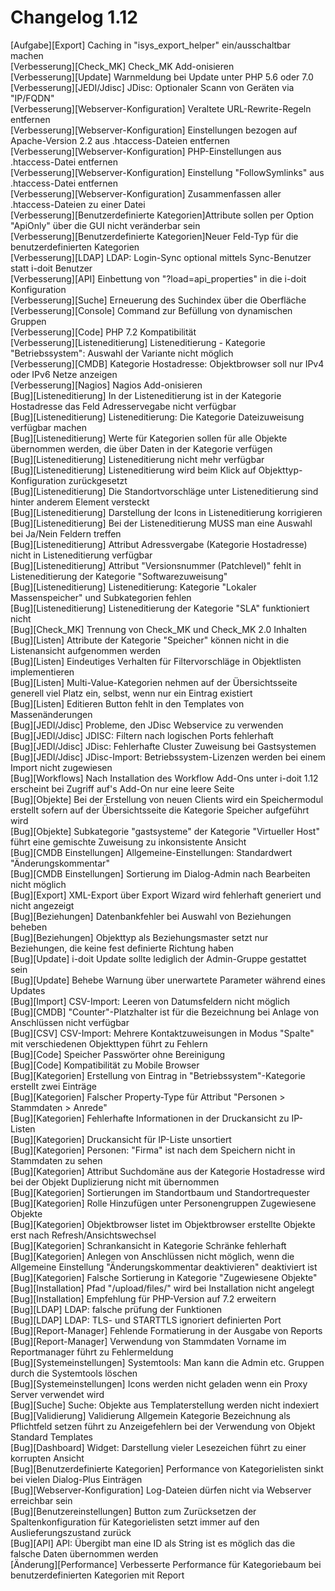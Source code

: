 # Changelog 1.12

[Aufgabe][Export]                            Caching in "isys_export_helper" ein/ausschaltbar machen  
[Verbesserung][Check_MK]                     Check_MK Add-onisieren  
[Verbesserung][Update]                       Warnmeldung bei Update unter PHP 5.6 oder 7.0  
[Verbesserung][JEDI/Jdisc]                   JDisc: Optionaler Scann von Geräten via "IP/FQDN"  
[Verbesserung][Webserver-Konfiguration]      Veraltete URL-Rewrite-Regeln entfernen  
[Verbesserung][Webserver-Konfiguration]      Einstellungen bezogen auf Apache-Version 2.2 aus .htaccess-Dateien entfernen  
[Verbesserung][Webserver-Konfiguration]      PHP-Einstellungen aus .htaccess-Datei entfernen  
[Verbesserung][Webserver-Konfiguration]      Einstellung "FollowSymlinks" aus .htaccess-Datei entfernen  
[Verbesserung][Webserver-Konfiguration]      Zusammenfassen aller .htaccess-Dateien zu einer Datei  
[Verbesserung][Benutzerdefinierte Kategorien]Attribute sollen per Option "ApiOnly" über die GUI nicht veränderbar sein  
[Verbesserung][Benutzerdefinierte Kategorien]Neuer Feld-Typ für die benutzerdefinierten Kategorien  
[Verbesserung][LDAP]                         LDAP: Login-Sync optional mittels Sync-Benutzer statt i-doit Benutzer  
[Verbesserung][API]                          Einbettung von "?load=api_properties" in die i-doit Konfiguration  
[Verbesserung][Suche]                        Erneuerung des Suchindex über die Oberfläche  
[Verbesserung][Console]                      Command zur Befüllung von dynamischen Gruppen  
[Verbesserung][Code]                         PHP 7.2 Kompatibilität  
[Verbesserung][Listeneditierung]             Listeneditierung - Kategorie "Betriebssystem": Auswahl der Variante nicht möglich  
[Verbesserung][CMDB]                         Kategorie Hostadresse: Objektbrowser soll nur IPv4 oder IPv6 Netze anzeigen  
[Verbesserung][Nagios]                       Nagios Add-onisieren  
[Bug][Listeneditierung]                      In der Listeneditierung ist in der Kategorie Hostadresse das Feld Adresservegabe nicht verfügbar  
[Bug][Listeneditierung]                      Listeneditierung: Die Kategorie Dateizuweisung verfügbar machen  
[Bug][Listeneditierung]                      Werte für Kategorien sollen für alle Objekte übernommen werden, die über Daten in der Kategorie verfügen  
[Bug][Listeneditierung]                      Listeneditierung nicht mehr verfügbar  
[Bug][Listeneditierung]                      Listeneditierung wird beim Klick auf Objekttyp-Konfiguration zurückgesetzt  
[Bug][Listeneditierung]                      Die Standortvorschläge unter Listeneditierung sind hinter anderem Element versteckt  
[Bug][Listeneditierung]                      Darstellung der Icons in Listeneditierung korrigieren  
[Bug][Listeneditierung]                      Bei der Listeneditierung MUSS man eine Auswahl bei Ja/Nein Feldern treffen  
[Bug][Listeneditierung]                      Attribut Adressvergabe (Kategorie Hostadresse) nicht in Listeneditierung verfügbar  
[Bug][Listeneditierung]                      Attribut "Versionsnummer (Patchlevel)" fehlt in Listeneditierung der Kategorie "Softwarezuweisung"  
[Bug][Listeneditierung]                      Listeneditierung: Kategorie "Lokaler Massenspeicher" und Subkategorien fehlen  
[Bug][Listeneditierung]                      Listeneditierung der Kategorie "SLA" funktioniert nicht  
[Bug][Check_MK]                              Trennung von Check_MK und Check_MK 2.0 Inhalten  
[Bug][Listen]                                Attribute der Kategorie "Speicher" können nicht in die Listenansicht aufgenommen werden  
[Bug][Listen]                                Eindeutiges Verhalten für Filtervorschläge in Objektlisten implementieren  
[Bug][Listen]                                Multi-Value-Kategorien nehmen auf der Übersichtsseite generell viel Platz ein, selbst, wenn nur ein Eintrag existiert  
[Bug][Listen]                                Editieren Button fehlt in den Templates von Massenänderungen  
[Bug][JEDI/Jdisc]                            Probleme, den JDisc Webservice zu verwenden  
[Bug][JEDI/Jdisc]                            JDISC: Filtern nach logischen Ports fehlerhaft  
[Bug][JEDI/Jdisc]                            JDisc: Fehlerhafte Cluster Zuweisung bei Gastsystemen  
[Bug][JEDI/Jdisc]                            JDisc-Import: Betriebssystem-Lizenzen werden bei einem Import nicht zugewiesen  
[Bug][Workflows]                             Nach Installation des Workflow Add-Ons unter i-doit 1.12 erscheint bei Zugriff auf's Add-On nur eine leere Seite  
[Bug][Objekte]                               Bei der Erstellung von neuen Clients wird ein Speichermodul erstellt sofern auf der Übersichtsseite die Kategorie Speicher aufgeführt wird  
[Bug][Objekte]                               Subkategorie "gastsysteme" der Kategorie "Virtueller Host" führt eine gemischte Zuweisung zu inkonsistente Ansicht  
[Bug][CMDB Einstellungen]                    Allgemeine-Einstellungen: Standardwert "Änderungskommentar"  
[Bug][CMDB Einstellungen]                    Sortierung im Dialog-Admin nach Bearbeiten nicht möglich  
[Bug][Export]                                XML-Export über Export Wizard wird fehlerhaft generiert und nicht angezeigt  
[Bug][Beziehungen]                           Datenbankfehler bei Auswahl von Beziehungen beheben  
[Bug][Beziehungen]                           Objekttyp als Beziehungsmaster setzt nur Beziehungen, die keine fest definierte Richtung haben  
[Bug][Update]                                i-doit Update sollte lediglich der Admin-Gruppe gestattet sein  
[Bug][Update]                                Behebe Warnung über unerwartete Parameter während eines Updates  
[Bug][Import]                                CSV-Import: Leeren von Datumsfeldern nicht möglich  
[Bug][CMDB]                                  "Counter"-Platzhalter ist für die Bezeichnung bei Anlage von Anschlüssen nicht verfügbar  
[Bug][CSV]                                   CSV-Import: Mehrere Kontaktzuweisungen  in Modus "Spalte" mit verschiedenen Objekttypen führt zu Fehlern  
[Bug][Code]                                  Speicher Passwörter ohne Bereinigung  
[Bug][Code]                                  Kompatibilität zu Mobile Browser  
[Bug][Kategorien]                            Erstellung von Eintrag in "Betriebssystem"-Kategorie erstellt zwei Einträge  
[Bug][Kategorien]                            Falscher Property-Type für Attribut "Personen > Stammdaten > Anrede"  
[Bug][Kategorien]                            Fehlerhafte Informationen in der Druckansicht zu IP-Listen  
[Bug][Kategorien]                            Druckansicht für IP-Liste unsortiert  
[Bug][Kategorien]                            Personen: "Firma" ist nach dem Speichern nicht in Stammdaten zu sehen  
[Bug][Kategorien]                            Attribut Suchdomäne aus der Kategorie Hostadresse wird bei der Objekt Duplizierung nicht mit übernommen  
[Bug][Kategorien]                            Sortierungen im Standortbaum und Standortrequester  
[Bug][Kategorien]                            Rolle Hinzufügen unter Personengruppen Zugewiesene Objekte  
[Bug][Kategorien]                            Objektbrowser listet im Objektbrowser erstellte Objekte erst nach Refresh/Ansichtswechsel  
[Bug][Kategorien]                            Schrankansicht in Kategorie Schränke fehlerhaft  
[Bug][Kategorien]                            Anlegen von Anschlüssen nicht möglich, wenn die Allgemeine Einstellung "Änderungskommentar deaktivieren" deaktiviert ist  
[Bug][Kategorien]                            Falsche Sortierung in Kategorie "Zugewiesene Objekte"  
[Bug][Installation]                          Pfad "/upload/files/" wird bei Installation nicht angelegt  
[Bug][Installation]                          Empfehlung für PHP-Version auf 7.2 erweitern  
[Bug][LDAP]                                  LDAP: falsche prüfung der Funktionen  
[Bug][LDAP]                                  LDAP: TLS- und STARTTLS ignoriert definierten Port  
[Bug][Report-Manager]                        Fehlende Formatierung in der Ausgabe von Reports  
[Bug][Report-Manager]                        Verwendung von Stammdaten Vorname im Reportmanager führt zu Fehlermeldung  
[Bug][Systemeinstellungen]                   Systemtools: Man kann die Admin etc. Gruppen durch die Systemtools löschen  
[Bug][Systemeinstellungen]                   Icons werden nicht geladen wenn ein Proxy Server verwendet wird  
[Bug][Suche]                                 Suche: Objekte aus Templaterstellung werden nicht indexiert  
[Bug][Validierung]                           Validierung Allgemein Kategorie Bezeichnung als Pflichtfeld setzen führt zu Anzeigefehlern bei der Verwendung von Objekt Standard Templates  
[Bug][Dashboard]                             Widget: Darstellung vieler Lesezeichen führt zu einer korrupten Ansicht  
[Bug][Benutzerdefinierte Kategorien]         Performance von Kategorielisten sinkt bei vielen Dialog-Plus Einträgen  
[Bug][Webserver-Konfiguration]               Log-Dateien dürfen nicht via Webserver erreichbar sein  
[Bug][Benutzereinstellungen]                 Button zum Zurücksetzen der Spaltenkonfiguration für Kategorielisten setzt immer auf den Auslieferungszustand zurück  
[Bug][API]                                   API: Übergibt man eine ID als String ist es möglich das die falsche Daten übernommen werden  
[Änderung][Performance]                      Verbesserte Performance für Kategoriebaum bei benutzerdefinierten Kategorien mit Report  
